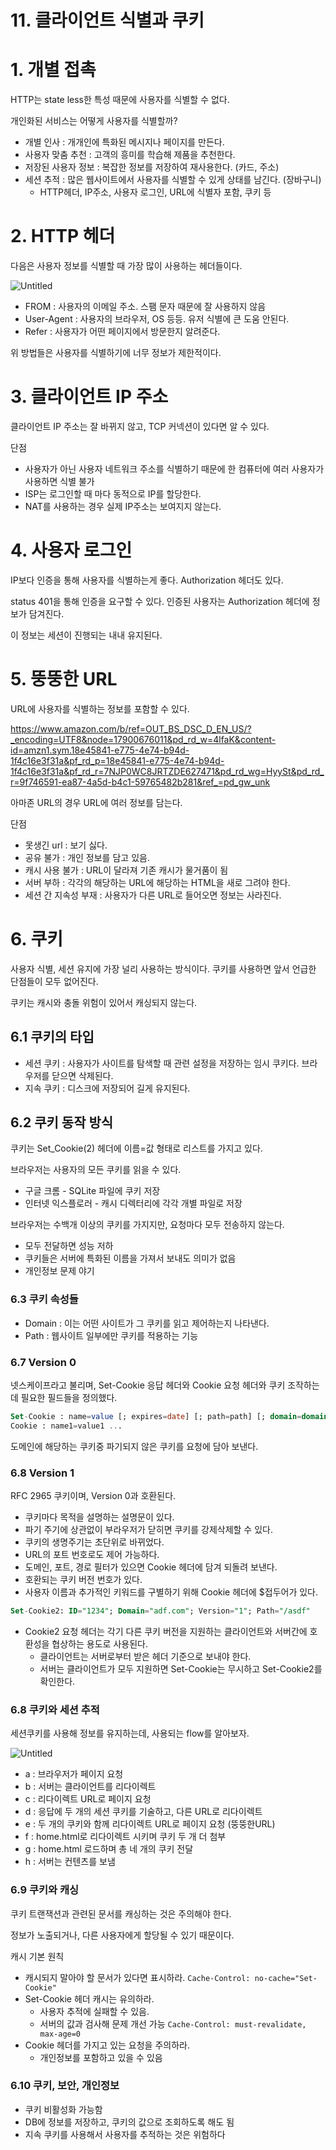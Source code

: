 # 11. 클라이언트 식별과 쿠키

# 1. 개별 접촉

HTTP는 state less한 특성 때문에 사용자를 식별할 수 없다.

개인화된 서비스는 어떻게 사용자를 식별할까?

- 개별 인사 : 개개인에 특화된 메시지나 페이지를 만든다.
- 사용자 맞춤 추천 : 고객의 흥미를 학습해 제품을 추천한다.
- 저장된 사용자 정보 : 복잡한 정보를 저장하여 재사용한다. (카드, 주소)
- 세션 추적 : 많은 웹사이트에서 사용자를 식별할 수 있게 상태를 남긴다. (장바구니)
    - HTTP헤더, IP주소, 사용자 로그인, URL에 식별자 포함, 쿠키 등

# 2. HTTP 헤더

다음은 사용자 정보를 식별할 때 가장 많이 사용하는 헤더들이다.

![Untitled](https://prod-files-secure.s3.us-west-2.amazonaws.com/4b36e261-a272-46e0-bb72-1d3c2abc0a30/92b8f1ce-baf7-4e28-8730-2f71842bf945/Untitled.png)

- FROM : 사용자의 이메일 주소. 스팸 문자 때문에 잘 사용하지 않음
- User-Agent : 사용자의 브라우저, OS 등등. 유저 식별에 큰 도움 안된다.
- Refer : 사용자가 어떤 페이지에서 방문한지 알려준다.

위 방법들은 사용자를 식별하기에 너무 정보가 제한적이다.

# 3. 클라이언트 IP 주소

클라이언트 IP 주소는 잘 바뀌지 않고, TCP 커넥션이 있다면 알 수 있다.

단점

- 사용자가 아닌 사용자 네트워크 주소를 식별하기 때문에 한 컴퓨터에 여러 사용자가 사용하면 식별 불가
- ISP는 로그인할 때 마다 동적으로 IP를 할당한다.
- NAT를 사용하는 경우 실제 IP주소는 보여지지 않는다.

# 4. 사용자 로그인

IP보다 인증을 통해 사용자를 식별하는게 좋다. Authorization 헤더도 있다.

status 401을 통해 인증을 요구할 수 있다. 인증된 사용자는 Authorization 헤더에 정보가 담겨진다.

이 정보는 세션이 진행되는 내내 유지된다.

# 5. 뚱뚱한 URL

URL에 사용자를 식별하는 정보를 포함할 수 있다.

https://www.amazon.com/b/ref=OUT_BS_DSC_D_EN_US/?_encoding=UTF8&node=17900676011&pd_rd_w=4lfaK&content-id=amzn1.sym.18e45841-e775-4e74-b94d-1f4c16e3f31a&pf_rd_p=18e45841-e775-4e74-b94d-1f4c16e3f31a&pf_rd_r=7NJP0WC8JRTZDE627471&pd_rd_wg=HyySt&pd_rd_r=9f746591-ea87-4a5d-b4c1-59765482b281&ref_=pd_gw_unk

아마존 URL의 경우 URL에 여러 정보를 담는다.

단점

- 못생긴 url : 보기 싫다.
- 공유 불가 : 개인 정보를 담고 있음.
- 캐시 사용 불가 : URL이 달라져 기존 캐시가 물거품이 됨
- 서버 부하 : 각각의 해당하는 URL에 해당하는 HTML을 새로 그려야 한다.
- 세션 간 지속성 부재 : 사용자가 다른 URL로 들어오면 정보는 사라진다.

# 6. 쿠키

사용자 식별, 세션 유지에 가장 널리 사용하는 방식이다. 쿠키를 사용하면 앞서 언급한 단점들이 모두 없어진다.

쿠키는 캐시와 충돌 위험이 있어서 캐싱되지 않는다.

## 6.1 쿠키의 타입

- 세션 쿠키 : 사용자가 사이트를 탐색할 때 관련 설정을 저장하는 임시 쿠키다. 브라우저를 닫으면 삭제된다.
- 지속 쿠키 : 디스크에 저장되어 길게 유지된다.

## 6.2 쿠키 동작 방식

쿠키는 Set_Cookie(2) 헤더에 이름=값 형태로 리스트를 가지고 있다.

브라우저는 사용자의 모든 쿠키를 읽을 수 있다.

- 구글 크롬 - SQLite 파일에 쿠키 저장
- 인터넷 익스플로러 - 캐시 디렉터리에 각각 개별 파일로 저장

브라우저는 수백개 이상의 쿠키를 가지지만, 요청마다 모두 전송하지 않는다.

- 모두 전달하면 성능 저하
- 쿠키들은 서버에 특화된 이름을 가져서 보내도 의미가 없음
- 개인정보 문제 야기

### 6.3 **쿠키 속성들**

- Domain : 이는 어떤 사이트가 그 쿠키를 읽고 제어하는지 나타낸다.
- Path : 웹사이트 일부에만 쿠키를 적용하는 기능

### 6.7 Version 0

넷스케이프라고 불리며, Set-Cookie 응답 헤더와 Cookie 요청 헤더와 쿠키 조작하는데 필요한 필드들을 정의했다.

```sql
Set-Cookie : name=value [; expires=date] [; path=path] [; domain=domain] [; secure]
Cookie : name1=value1 ...
```

도메인에 해당하는 쿠키중 파기되지 않은 쿠키를 요청에 담아 보낸다.

### 6.8 Version 1

RFC 2965 쿠키이며, Version 0과 호환된다.

- 쿠키마다 목적을 설명하는 설명문이 있다.
- 파기 주기에 상관없이 부라우저가 닫히면 쿠키를 강제삭제할 수 있다.
- 쿠키의 생명주기는 초단위로 바뀌었다.
- URL의 포트 번호로도 제어 가능하다.
- 도메인, 포트, 경로 필터가 있으면 Cookie 헤더에 담겨 되돌려 보낸다.
- 호환되는 쿠키 버전 번호가 있다.
- 사용자 이름과 추가적인 키워드를 구별하기 위해 Cookie 헤더에 $접두어가 있다.

```sql
Set-Cookie2: ID="1234"; Domain="adf.com"; Version="1"; Path="/asdf"
```

- Cookie2 요청 헤더는 각기 다른 쿠키 버전을 지원하는 클라이언트와 서버간에 호환성을 협상하는 용도로 사용된다.
    - 클라이언트는 서버로부터 받은 헤더 기준으로 보내야 한다.
    - 서버는 클라이언트가 모두 지원하면 Set-Cookie는 무시하고 Set-Cookie2를 확인한다.

### 6.8 쿠키와 세션 추적

세션쿠키를 사용해 정보를 유지하는데, 사용되는 flow를 알아보자.

![Untitled](https://prod-files-secure.s3.us-west-2.amazonaws.com/4b36e261-a272-46e0-bb72-1d3c2abc0a30/f6655c7d-afd0-4b69-a2b4-ce1dd1e44760/Untitled.png)

- a : 브라우저가 페이지 요청
- b : 서버는 클라이언트를 리다이렉트
- c : 리다이렉트 URL로 페이지 요청
- d : 응답에 두 개의 세션 쿠키를 기술하고, 다른 URL로 리다이렉트
- e : 두 개의 쿠키와 함께 리다이렉트 URL로 페이지 요청 (뚱뚱한URL)
- f : home.html로 리다이렉트 시키며 쿠키 두 개 더 첨부
- g : home.html 로드하며 총 네 개의 쿠키 전달
- h : 서버는 컨텐츠를 보냄

### 6.9 쿠키와 캐싱

쿠키 트랜잭션과 관련된 문서를 캐싱하는 것은 주의해야 한다.

정보가 노출되거나, 다른 사용자에게 할당될 수 있기 때문이다.

캐시 기본 원칙

- 캐시되지 말아야 할 문서가 있다면 표시하라. `Cache-Control: no-cache="Set-Cookie"`
- Set-Cookie 헤더 캐시는 유의하라.
    - 사용자 추적에 실패할 수 있음.
    - 서버의 값과 검사해 문제 개선 가능 `Cache-Control: must-revalidate, max-age=0`
- Cookie 헤더를 가지고 있는 요청을 주의하라.
    - 개인정보를 포함하고 있을 수 있음

### 6.10 쿠키, 보안, 개인정보

- 쿠키 비활성화 가능함
- DB에 정보를 저장하고, 쿠키의 값으로 조회하도록 해도 됨
- 지속 쿠키를 사용해서 사용자를 추적하는 것은 위험하다
